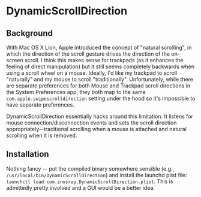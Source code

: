 # DynamicScrollDirection 

## Background

With Mac OS X Lion, Apple introduced the concept of "natural scrolling", in which the direction of the scroll gesture drives the direction of the on-screen scroll. I think this makes sense for trackpads (as it enhances the feeling of direct manipulation) but it still seems completely backwards when using a scroll wheel on a mouse. Ideally, I'd like my trackpad to scroll "naturally" and my mouse to scroll "traditionally". Unfortunately, while there are separate preferences for both Mouse and Trackpad scroll directions in the System Preferences app, they both map to the same `com.apple.swipescrolldirection` setting under the hood so it's impossible to have separate preferences.

DynamicScrollDirection essentially hacks around this limitation. It listens for mouse connection/disconnection events and sets the scroll direction appropriately--traditional scrolling when a mouse is attached and natural scrolling when it is removed.

## Installation

Nothing fancy -- put the compiled binary somewhere sensible (e.g., `/usr/local/bin/DynamicScrollDirection`) and install the launchd plist file: `launchctl load com.snosrap.DynamicScrollDirection.plist`. This is admittedly pretty involved and a GUI would be a better idea.